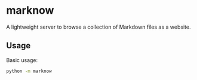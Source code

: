 # marknow

A lightweight server to browse a collection of Markdown files as a website.

## Usage

Basic usage:

```bash
python -m marknow 
```
